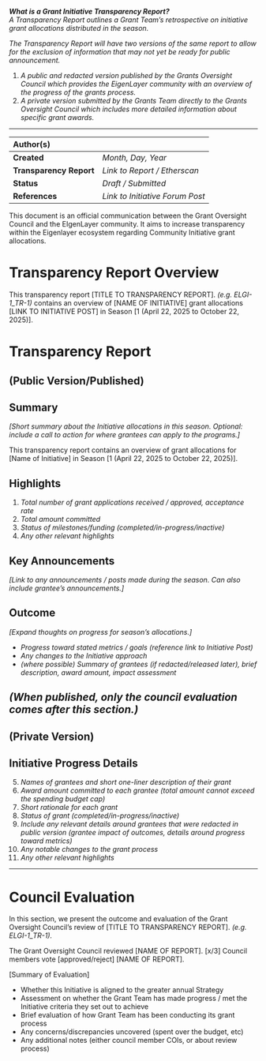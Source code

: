   
***What is a Grant Initiative Transparency Report?***  
*A Transparency Report outlines a Grant Team’s retrospective on initiative grant allocations distributed in the season.*

*The Transparency Report will have two versions of the same report to allow for the exclusion of information that may not yet be ready for public announcement.*

1. *A public and redacted version published by the Grants Oversight Council which provides the EigenLayer community with an overview of the progress of the grants process.*  
2. *A private version submitted by the Grants Team directly to the Grants Oversight Council which includes more detailed information about specific grant awards.*

---

| Author(s) |  |
| :---- | :---- |
| **Created** | *Month, Day, Year* |
| **Transparency Report** | *Link to Report / Etherscan* |
| **Status** | *Draft / Submitted* |
| **References** | *Link to Initiative Forum Post* |

This document is an official communication between the Grant Oversight Council and the EIgenLayer community. It aims to increase transparency within the Eigenlayer ecosystem regarding Community Initiative grant allocations.

# Transparency Report Overview

This transparency report \[TITLE TO TRANSPARENCY REPORT\]. *(e.g. ELGI-1\_TR-1)* contains an overview of \[NAME OF INITIATIVE\] grant allocations \[LINK TO INITIATIVE POST\] in Season \[1 (April 22, 2025 to October 22, 2025)\].

# Transparency Report

## **(Public Version/Published)**

## Summary

*\[Short summary about the Initiative allocations in this season. Optional: include a call to action for where grantees can apply to the programs.\]*

This transparency report contains an overview of grant allocations for \[Name of Initiative\] in Season \[1 (April 22, 2025 to October 22, 2025)\].

## Highlights

1. *Total number of grant applications received / approved, acceptance rate*  
2. *Total amount committed*  
3. *Status of milestones/funding (completed/in-progress/inactive)*  
4. *Any other relevant highlights*

## Key Announcements

*\[Link to any announcements / posts made during the season. Can also include grantee’s announcements.\]*

## Outcome

*\[Expand thoughts on progress for season’s allocations.\]*

* *Progress toward stated metrics / goals (reference link to Initiative Post)*  
* *Any changes to the Initiative approach*  
* *(where possible) Summary of grantees (if redacted/released later), brief description, award amount, impact assessment*

*(When published, only the council evaluation comes after this section.)*   
---

## **(Private Version)**

## Initiative Progress Details

5. *Names of grantees and short one-liner description of their grant*  
6. *Award amount committed to each grantee (total amount cannot exceed the spending budget cap)*  
7. *Short rationale for each grant*  
8. *Status of grant (completed/in-progress/inactive)*  
9. *Include any relevant details around grantees that were redacted in public version (grantee impact of outcomes, details around progress toward metrics)*  
10. *Any notable changes to the grant process*  
11. *Any other relevant highlights*

---

# Council Evaluation

In this section, we present the outcome and evaluation of the Grant Oversight Council’s review of \[TITLE TO TRANSPARENCY REPORT\]. *(e.g. ELGI-1\_TR-1).*

The Grant Oversight Council reviewed \[NAME OF REPORT\]. \[x/3\] Council members vote \[approved/reject\] \[NAME OF REPORT\].

\[Summary of Evaluation\]

* Whether this Initiative is aligned to the greater annual Strategy  
* Assessment on whether the Grant Team has made progress / met the Initiative criteria they set out to achieve  
* Brief evaluation of how Grant Team has been conducting its grant process  
* Any concerns/discrepancies uncovered (spent over the budget, etc)  
* Any additional notes (either council member COIs, or about review process)